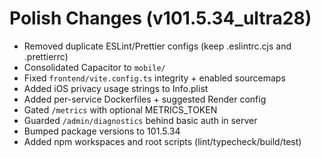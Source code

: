 # Polish Changes (v101.5.34_ultra28)
- Removed duplicate ESLint/Prettier configs (keep .eslintrc.cjs and .prettierrc)
- Consolidated Capacitor to `mobile/`
- Fixed `frontend/vite.config.ts` integrity + enabled sourcemaps
- Added iOS privacy usage strings to Info.plist
- Added per-service Dockerfiles + suggested Render config
- Gated `/metrics` with optional METRICS_TOKEN
- Guarded `/admin/diagnostics` behind basic auth in server
- Bumped package versions to 101.5.34
- Added npm workspaces and root scripts (lint/typecheck/build/test)
